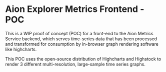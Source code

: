 # Aion Explorer Metrics Frontend - POC

This is a WIP proof of concept (POC) for a front-end to the Aion Metrics Service backend, which serves time-series data that has been processed and transformed for consumption by in-browser graph rendering software like highcharts. 

This POC uses the open-source distribution of Highcharts and Highstock to render 3 different multi-resolution, large-sample time series graphs. 
